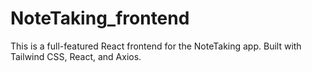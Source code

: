 # NoteTaking_frontend

This is a full-featured React frontend for the NoteTaking app.
Built with Tailwind CSS, React, and Axios.
